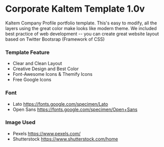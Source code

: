 # Corporate Kaltem Template 1.0v

Kaltem Company Profile portfolio template. This's easy to modify, all the layers using the great color make looks like modern theme. We included best practice of web development -- you can create great website layout based on Twitter Bootsrap (Framework of CSS)

### Template Feature
- Clear and Clean Layout
- Creative Design and Best Color
- Font-Awesome Icons &  Themify Icons
- Free Google Icons

### Font 
- Lato https://fonts.google.com/specimen/Lato
- Open Sans https://fonts.google.com/specimen/Open+Sans

### Image Used
- Pexels https://www.pexels.com/
- Shutterstock https://www.shutterstock.com/home